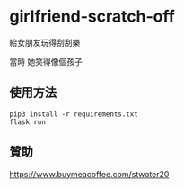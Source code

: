 # girlfriend-scratch-off

給女朋友玩得刮刮樂

當時 她笑得像個孩子

## 使用方法

```
pip3 install -r requirements.txt
flask run
```

## 贊助

https://www.buymeacoffee.com/stwater20
